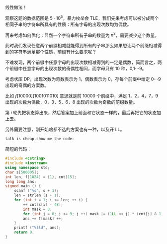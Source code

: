 线性做法！

观察这题的数据范围是 $5\cdot 10^5$，暴力枚举会 TLE，我们先来考虑可以被分成两个相同子串的字符串所具有的性质：所有字母的出现次数均为偶数。

再来考虑如何优化：显然一个字符串所有子串的数量为 $n^2$，需要减少这个数量。

此时我们发现任意两个前缀相减就能得到所有的子串那么如果想让两个前缀相减得到的字符串满足那个性质，前缀有什么要求呢？

不难发现，两个前缀中任意字母的出现次数相减得到的一定是偶数，简而言之，两个前缀中任意字母的出现次数的奇偶性相同，而字母只有 $10$ 种，$0$,$1\cdots 9$。

考虑状压 DP，出现次数为奇数表示为 $1$，偶数表示为 $0$，存每个前缀中给定 $0\cdots 9$ 出现的奇偶的方案数。

比如 $f[10000][1001011010]$ 意思就是前 $10000$ 个前缀中，满足 $1$，$2$，$4$，$7$，$9$ 出现的次数为偶数，$0$，$3$，$5$，$6$，$8$ 出现的次数为奇数的前缀数量。

第 $i$ 轮先把状态算出来，然后答案加上前面和它状态一样的，最后再把它的状态加上去。

另外需要注意，刚开始啥都不选的方案也有一种，以及开 LL。

```cpp
talk is cheap,show me the code:
```
简短的代码：

```cpp
#include <cstring>
#include <iostream>
using namespace std;
char s[500005];
int len, f[1024] = {1}, cnt[15];
long long ans;
signed main () {
	scanf ("%s", s + 1);
	len = strlen (s + 1);
	for (int i = 1; i <= len; ++ i) {
		++ cnt[s[i] - 48];
		int mask = 0;
		for (int j = 0; j <= 9; j ++) mask |= (1LL << j) * (cnt[j] & 1);
		ans += f[mask] ++;
	}
	printf ("%lld", ans);
	return 0;
}
```